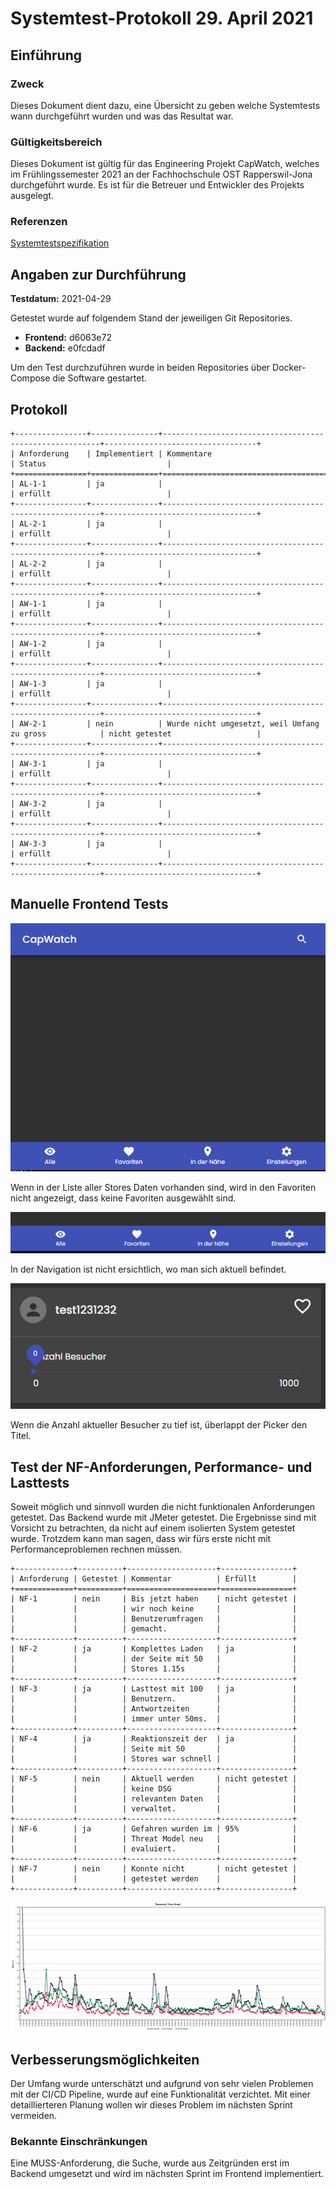 # Systemtest-Protokoll 29. April 2021

## Einführung

### Zweck

Dieses Dokument dient dazu, eine Übersicht zu geben welche Systemtests wann durchgeführt wurden und was das Resultat war.

### Gültigkeitsbereich

Dieses Dokument ist gültig für das Engineering Projekt CapWatch, welches im Frühlingssemester 2021 an der Fachhochschule OST Rapperswil-Jona durchgeführt wurde. Es ist für die Betreuer und Entwickler des Projekts ausgelegt.

### Referenzen

[Systemtestspezifikation](./systemtestspezifikation.md)

## Angaben zur Durchführung

**Testdatum:** 2021-04-29

Getestet wurde auf folgendem Stand der jeweiligen Git Repositories.

- **Frontend:** d6063e72
- **Backend:** e0fcdadf

Um den Test durchzuführen wurde in beiden Repositories über Docker-Compose die Software gestartet.

## Protokoll

```eval_rst
+----------------+---------------+--------------------------------------------------------+----------------------------------+
| Anforderung    | Implementiert | Kommentare                                             | Status                           |
+================+===============+========================================================+==================================+
| AL-1-1         | ja            |                                                        | erfüllt                          |
+----------------+---------------+--------------------------------------------------------+----------------------------------+
| AL-2-1         | ja            |                                                        | erfüllt                          |
+----------------+---------------+--------------------------------------------------------+----------------------------------+
| AL-2-2         | ja            |                                                        | erfüllt                          |
+----------------+---------------+--------------------------------------------------------+----------------------------------+
| AW-1-1         | ja            |                                                        | erfüllt                          |
+----------------+---------------+--------------------------------------------------------+----------------------------------+
| AW-1-2         | ja            |                                                        | erfüllt                          |
+----------------+---------------+--------------------------------------------------------+----------------------------------+
| AW-1-3         | ja            |                                                        | erfüllt                          |
+----------------+---------------+--------------------------------------------------------+----------------------------------+
| AW-2-1         | nein          | Wurde nicht umgesetzt, weil Umfang zu gross            | nicht getestet                   |
+----------------+---------------+--------------------------------------------------------+----------------------------------+
| AW-3-1         | ja            |                                                        | erfüllt                          |
+----------------+---------------+--------------------------------------------------------+----------------------------------+
| AW-3-2         | ja            |                                                        | erfüllt                          |
+----------------+---------------+--------------------------------------------------------+----------------------------------+
| AW-3-3         | ja            |                                                        | erfüllt                          |
+----------------+---------------+--------------------------------------------------------+----------------------------------+
```

## Manuelle Frontend Tests

![frontend-test-favorites-empty](../../../images/frontend-test-favorites-empty.png)

Wenn in der Liste aller Stores Daten vorhanden sind, wird in den Favoriten nicht angezeigt, dass keine Favoriten ausgewählt sind.

![frontend-test-navigation-current-location](../../../images/frontend-test-navigation-current-location.png)

In der Navigation ist nicht ersichtlich, wo man sich aktuell befindet.

![frontend-test-picker-overlapping-title](../../../images/frontend-test-picker-overlapping-title.png)

Wenn die Anzahl aktueller Besucher zu tief ist, überlappt der Picker den Titel.

## Test der NF-Anforderungen, Performance- und Lasttests

Soweit möglich und sinnvoll wurden die nicht funktionalen Anforderungen getestet. Das Backend wurde mit JMeter getestet. Die Ergebnisse sind mit Vorsicht zu betrachten, da nicht auf einem isolierten System getestet wurde. Trotzdem kann man sagen, dass wir fürs erste nicht mit Performanceproblemen rechnen müssen.

```eval_rst
+-------------+----------+--------------------+----------------+
| Anforderung | Getestet | Kommentar          | Erfüllt        |
+=============+==========+====================+================+
| NF-1        | nein     | Bis jetzt haben    | nicht getestet |
|             |          | wir noch keine     |                |
|             |          | Benutzerumfragen   |                |
|             |          | gemacht.           |                |
+-------------+----------+--------------------+----------------+
| NF-2        | ja       | Komplettes Laden   | ja             |
|             |          | der Seite mit 50   |                |
|             |          | Stores 1.15s       |                |
+-------------+----------+--------------------+----------------+
| NF-3        | ja       | Lasttest mit 100   | ja             |
|             |          | Benutzern.         |                |
|             |          | Antwortzeiten      |                |
|             |          | immer unter 50ms.  |                |
+-------------+----------+--------------------+----------------+
| NF-4        | ja       | Reaktionszeit der  | ja             |
|             |          | Seite mit 50       |                |
|             |          | Stores war schnell |                |
+-------------+----------+--------------------+----------------+
| NF-5        | nein     | Aktuell werden     | nicht getestet |
|             |          | keine DSG          |                |
|             |          | relevanten Daten   |                |
|             |          | verwaltet.         |                |
+-------------+----------+--------------------+----------------+
| NF-6        | ja       | Gefahren wurden im | 95%            |
|             |          | Threat Model neu   |                |
|             |          | evaluiert.         |                |
+-------------+----------+--------------------+----------------+
| NF-7        | nein     | Konnte nicht       | nicht getestet |
|             |          | getestet werden    |                |
+-------------+----------+--------------------+----------------+
```

![response-time-graph](../../../images/response-time-graph.png)

## Verbesserungsmöglichkeiten

Der Umfang wurde unterschätzt und aufgrund von sehr vielen Problemen mit der CI/CD Pipeline, wurde auf eine Funktionalität verzichtet. Mit einer detaillierteren Planung wollen wir dieses Problem im nächsten Sprint vermeiden.

### Bekannte Einschränkungen

Eine MUSS-Anforderung, die Suche, wurde aus Zeitgründen erst im Backend umgesetzt und wird im nächsten Sprint im Frontend implementiert.
